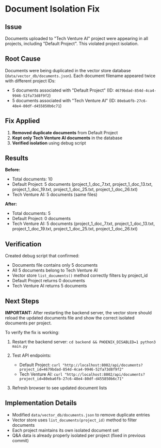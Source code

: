 # Document Isolation Fix

## Issue
Documents uploaded to "Tech Venture AI" project were appearing in all projects, including "Default Project". This violated project isolation.

## Root Cause
Documents were being duplicated in the vector store database (`data/vector_db/documents.json`). Each document filename appeared twice with different project IDs:
- 5 documents associated with "Default Project" (ID: `4679bdad-854d-4ca4-9946-52fa73d8f9f2`)
- 5 documents associated with "Tech Venture AI" (ID: `80eba6fb-27c6-48e4-80df-d455850b6c71`)

## Fix Applied
1. **Removed duplicate documents** from Default Project
2. **Kept only Tech Venture AI documents** in the database
3. **Verified isolation** using debug script

## Results
**Before:**
- Total documents: 10
- Default Project: 5 documents (project_1_doc_7.txt, project_1_doc_13.txt, project_1_doc_19.txt, project_1_doc_25.txt, project_1_doc_26.txt)
- Tech Venture AI: 5 documents (same files)

**After:**
- Total documents: 5
- Default Project: 0 documents
- Tech Venture AI: 5 documents (project_1_doc_7.txt, project_1_doc_13.txt, project_1_doc_19.txt, project_1_doc_25.txt, project_1_doc_26.txt)

## Verification
Created debug script that confirmed:
- Documents file contains only 5 documents
- All 5 documents belong to Tech Venture AI
- Vector store `list_documents()` method correctly filters by project_id
- Default Project returns 0 documents
- Tech Venture AI returns 5 documents

## Next Steps
**IMPORTANT:** After restarting the backend server, the vector store should reload the updated documents file and show the correct isolated documents per project.

To verify the fix is working:
1. Restart the backend server: `cd backend && PHOENIX_DISABLED=1 python3 main.py`
2. Test API endpoints:
   - Default Project: `curl "http://localhost:8002/api/documents?project_id=4679bdad-854d-4ca4-9946-52fa73d8f9f2"`
   - Tech Venture AI: `curl "http://localhost:8002/api/documents?project_id=80eba6fb-27c6-48e4-80df-d455850b6c71"`

3. Refresh browser to see updated document lists

## Implementation Details
- Modified `data/vector_db/documents.json` to remove duplicate entries
- Vector store uses `list_documents(project_id)` method to filter documents
- Each project maintains its own isolated document set
- Q&A data is already properly isolated per project (fixed in previous commit)
